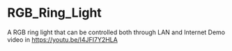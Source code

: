 # RGB_Ring_Light
A RGB ring light that can be controlled both through LAN and Internet 
Demo video in https://youtu.be/I4JFI7Y2HLA
